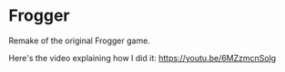 # Frogger
Remake of the original Frogger game.

Here's the video explaining how I did it: https://youtu.be/6MZzmcnSolg
